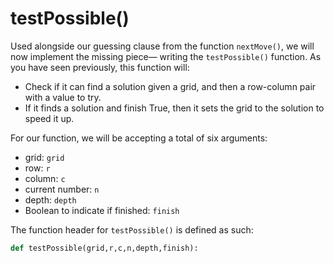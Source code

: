 <!--title={guessing clause: testPossible()}-->

<!--badges={Algorithmns:60}-->

<!--concepts{Functions}-->

# testPossible()

Used alongside our guessing clause from the function `nextMove()`, we will now implement the missing piece— writing the `testPossible()` function. As you have seen previously, this function will:

- Check if it can find a solution given a grid, and then a row-column pair with a value to try.
- If it finds a solution and finish True, then it sets the grid to the solution to speed it up.

For our function, we will be accepting a total of six arguments:

- grid: `grid`
- row: `r`
- column: `c`
- current number: `n`
- depth: `depth`
- Boolean to indicate if finished: `finish`

The function header for `testPossible()` is defined as such:

```python
def testPossible(grid,r,c,n,depth,finish):
```

